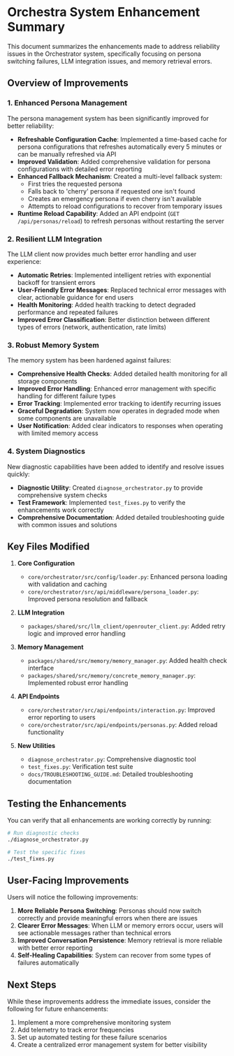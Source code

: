 # Orchestra System Enhancement Summary

This document summarizes the enhancements made to address reliability issues in the Orchestrator system, specifically focusing on persona switching failures, LLM integration issues, and memory retrieval errors.

## Overview of Improvements

### 1. Enhanced Persona Management

The persona management system has been significantly improved for better reliability:

- **Refreshable Configuration Cache**: Implemented a time-based cache for persona configurations that refreshes automatically every 5 minutes or can be manually refreshed via API
- **Improved Validation**: Added comprehensive validation for persona configurations with detailed error reporting
- **Enhanced Fallback Mechanism**: Created a multi-level fallback system:
  - First tries the requested persona
  - Falls back to 'cherry' persona if requested one isn't found
  - Creates an emergency persona if even cherry isn't available
  - Attempts to reload configurations to recover from temporary issues
- **Runtime Reload Capability**: Added an API endpoint (`GET /api/personas/reload`) to refresh personas without restarting the server

### 2. Resilient LLM Integration

The LLM client now provides much better error handling and user experience:

- **Automatic Retries**: Implemented intelligent retries with exponential backoff for transient errors
- **User-Friendly Error Messages**: Replaced technical error messages with clear, actionable guidance for end users
- **Health Monitoring**: Added health tracking to detect degraded performance and repeated failures
- **Improved Error Classification**: Better distinction between different types of errors (network, authentication, rate limits)

### 3. Robust Memory System

The memory system has been hardened against failures:

- **Comprehensive Health Checks**: Added detailed health monitoring for all storage components
- **Improved Error Handling**: Enhanced error management with specific handling for different failure types
- **Error Tracking**: Implemented error tracking to identify recurring issues
- **Graceful Degradation**: System now operates in degraded mode when some components are unavailable
- **User Notification**: Added clear indicators to responses when operating with limited memory access

### 4. System Diagnostics

New diagnostic capabilities have been added to identify and resolve issues quickly:

- **Diagnostic Utility**: Created `diagnose_orchestrator.py` to provide comprehensive system checks
- **Test Framework**: Implemented `test_fixes.py` to verify the enhancements work correctly
- **Comprehensive Documentation**: Added detailed troubleshooting guide with common issues and solutions

## Key Files Modified

1. **Core Configuration**
   - `core/orchestrator/src/config/loader.py`: Enhanced persona loading with validation and caching
   - `core/orchestrator/src/api/middleware/persona_loader.py`: Improved persona resolution and fallback

2. **LLM Integration**
   - `packages/shared/src/llm_client/openrouter_client.py`: Added retry logic and improved error handling

3. **Memory Management**
   - `packages/shared/src/memory/memory_manager.py`: Added health check interface
   - `packages/shared/src/memory/concrete_memory_manager.py`: Implemented robust error handling

4. **API Endpoints**
   - `core/orchestrator/src/api/endpoints/interaction.py`: Improved error reporting to users
   - `core/orchestrator/src/api/endpoints/personas.py`: Added reload functionality

5. **New Utilities**
   - `diagnose_orchestrator.py`: Comprehensive diagnostic tool
   - `test_fixes.py`: Verification test suite
   - `docs/TROUBLESHOOTING_GUIDE.md`: Detailed troubleshooting documentation

## Testing the Enhancements

You can verify that all enhancements are working correctly by running:

```bash
# Run diagnostic checks
./diagnose_orchestrator.py

# Test the specific fixes
./test_fixes.py
```

## User-Facing Improvements

Users will notice the following improvements:

1. **More Reliable Persona Switching**: Personas should now switch correctly and provide meaningful errors when there are issues
2. **Clearer Error Messages**: When LLM or memory errors occur, users will see actionable messages rather than technical errors
3. **Improved Conversation Persistence**: Memory retrieval is more reliable with better error reporting
4. **Self-Healing Capabilities**: System can recover from some types of failures automatically

## Next Steps

While these improvements address the immediate issues, consider the following for future enhancements:

1. Implement a more comprehensive monitoring system
2. Add telemetry to track error frequencies
3. Set up automated testing for these failure scenarios
4. Create a centralized error management system for better visibility
